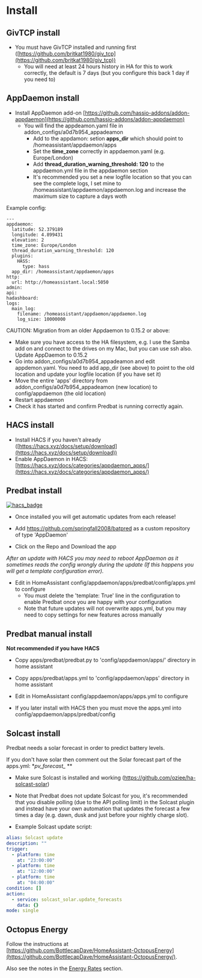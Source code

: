 # Install

## GivTCP install

- You must have GivTCP installed and running first ([https://github.com/britkat1980/giv_tcp](https://github.com/britkat1980/giv_tcp))
    - You will need at least 24 hours history in HA for this to work correctly, the default is 7 days (but you configure this back 1 day if you need to)

## AppDaemon install

- Install AppDaemon add-on [https://github.com/hassio-addons/addon-appdaemon](https://github.com/hassio-addons/addon-appdaemon)
    - You will find the appdeamon.yaml file in addon_configs/a0d7b954_appadeamon
        - Add to the appdamon: setion **apps_dir** which should point to /homeassistant/appdaemon/apps
        - Set the **time_zone** correctly in appdaemon.yaml (e.g. Europe/London)
        - Add **thread_duration_warning_threshold: 120** to the appdaemon.yml file in the appdaemon section
        - It's recommended you set a new logfile location so that you can see the complete logs, I set mine to /homeassistant/appdaemon/appdaemon.log and increase the maximum size to capture a days woth
     
Example config:
```
---
appdaemon:
  latitude: 52.379189
  longitude: 4.899431
  elevation: 2
  time_zone: Europe/London
  thread_duration_warning_threshold: 120
  plugins:
    HASS:
      type: hass
  app_dir: /homeassistant/appdaemon/apps
http:
  url: http://homeassistant.local:5050
admin:
api:
hadashboard:
logs:
  main_log: 
    filename: /homeassistant/appdaemon/appdaemon.log
    log_size: 10000000
```
 
CAUTION: Migration from an older Appdaemon to 0.15.2 or above:

- Make sure you have access to the HA filesystem, e.g. I use the Samba add on and connect to the drives on my Mac, but you can use ssh also.
Update AppDaemon to 0.15.2
- Go into addon_configs/a0d7b954_appadeamon and edit appdemon.yaml. You need to add app_dir (see above) to point to the old location and update your logfile location (if you have set it)
- Move the entire 'apps' directory from addon_configs/a0d7b954_appadeamon (new location) to config/appdaemon (the old location)
- Restart appdaemon
- Check it has started and confirm Predbat is running correctly again.

## HACS install

- Install HACS if you haven't already ([https://hacs.xyz/docs/setup/download](https://hacs.xyz/docs/setup/download))
- Enable AppDaemon in HACS: [https://hacs.xyz/docs/categories/appdaemon_apps/](https://hacs.xyz/docs/categories/appdaemon_apps/)

## Predbat install

[![hacs_badge](https://img.shields.io/badge/HACS-Default-41BDF5.svg?style=for-the-badge)](https://github.com/hacs/integration)

- Once installed you will get automatic updates from each release!

- Add https://github.com/springfall2008/batpred as a custom repository of type 'AppDaemon'
- Click on the Repo and Download the app

*After an update with HACS you may need to reboot AppDaemon as it sometimes reads the config wrongly during the update (If this happens you will get a template configuration error).*

- Edit in HomeAssistant config/appdaemon/apps/predbat/config/apps.yml to configure
    - You must delete the 'template: True' line in the configuration to enable Predbat once you are happy with your configuration
    - Note that future updates will not overwrite apps.yml, but you may need to copy settings for new features across manually

## Predbat manual install

**Not recommended if you have HACS**

- Copy apps/predbat/predbat.py to 'config/appdaemon/apps/' directory in home assistant
- Copy apps/predbat/apps.yml to 'config/appdaemon/apps' directory in home assistant
- Edit in HomeAssistant config/appdaemon/apps/apps.yml to configure

- If you later install with HACS then you must move the apps.yml into config/appdaemon/apps/predbat/config

## Solcast install

Predbat needs a solar forecast in order to predict battery levels.

If you don't have solar then comment out the Solar forecast part of the apps.yml: **pv_forecast_* **

- Make sure Solcast is installed and working (https://github.com/oziee/ha-solcast-solar)

- Note that Predbat does not update Solcast for you, it's recommended that you disable polling (due to the API polling limit) in the Solcast plugin and instead have your own automation that updates the forecast a few times a day (e.g. dawn, dusk and just before your nightly charge slot).

- Example Solcast update script:

```yaml
alias: Solcast update
description: ""
trigger:
  - platform: time
    at: "23:00:00"
  - platform: time
    at: "12:00:00"
  - platform: time
    at: "04:00:00"
condition: []
action:
  - service: solcast_solar.update_forecasts
    data: {}
mode: single
```

## Octopus Energy

Follow the instructions at [https://github.com/BottlecapDave/HomeAssistant-OctopusEnergy](https://github.com/BottlecapDave/HomeAssistant-OctopusEnergy/).

Also see the notes in the [Energy Rates](energy-rates.md#octopus-energy-plugin) section.
